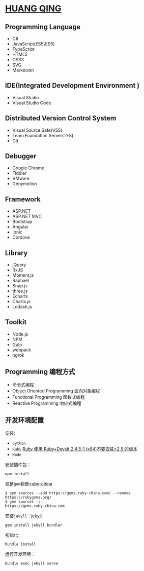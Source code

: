 # [HUANG QING](https://huang-qing.github.io/)

## Programming Language

- C#
- JavaScript(ES5\ES6)
- TypeScript
- HTML5
- CSS3
- SVG
- Markdown

## IDE(Integrated Development Environment )

- Visual Studio
- Visual Studio Code

## Distributed Version Control System

- Visual Source Safe(VSS)
- Team Foundation Server(TFS)
- Git

## Debugger

- Google Chrome
- Fiddler
- VMware
- Genymotion

## Framework

- ASP.NET
- ASP.NET MVC
- Bootstrap
- Angular
- Ionic
- Cordova

## Library

- jQuery
- RxJS
- Moment.js
- Raphaël
- Snap.js
- three.js
- Echarts
- Charts.js
- Lodash.js

## Toolkit

- Node.js
- NPM
- Gulp
- webpack
- ngrok

## Programming 编程方式

- 命令式编程
- Object Oriented Programming 面向对象编程
- Functional Programming 函数式编程
- Reactive Programming 响应式编程

## 开发环境配置

安装:

- `python`
- `Ruby` [Ruby 使用 Ruby+Devkit 2.4.5-1 (x64)不要安装>2.5 的版本](https://rubyinstaller.org/downloads/)
- `Node`

安装插件包：

```
npm install
```

调整`gem`镜像:[ruby-china](https://gems.ruby-china.com/)

```
$ gem sources --add https://gems.ruby-china.com/ --remove https://rubygems.org/
$ gem sources -l 
https://gems.ruby-china.com
```

安装`jekyll`：[jekyll](https://jekyllrb.com/)

```
gem install jekyll bundler
```

初始化:

```
bundle install
```

运行开发环境：

```
bundle exec jekyll serve
```

